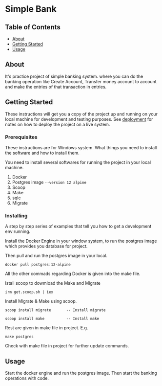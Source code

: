 # Simple Bank

## Table of Contents

- [About](#about)
- [Getting Started](#getting_started)
- [Usage](#usage)
<!-- - [Contributing](../CONTRIBUTING.md) -->


 <!-- irm get.scoop.sh | iex -- Install scoop
 scoop install migrate  -- Install migrate -->
## About <a name = "about"></a>


It's practice project of simple banking system. where you can do the banking operation like Create Account, Transfer money account to account and make the entries of that transaction in entries.

## Getting Started <a name = "getting_started"></a>

These instructions will get you a copy of the project up and running on your local machine for development and testing purposes. See [deployment](#deployment) for notes on how to deploy the project on a live system.

### Prerequisites
These instructions are for Windows system. 
What things you need to install the software and how to install them.

You need to install several softwares for running the project in your local machine.

1. Docker
2. Postgres image   ```--version 12 alpine```
3. Scoop
4. Make
5. sqlc 
6. Migrate


### Installing

A step by step series of examples that tell you how to get a development env running.

Install the Docker Engine in your window system, to run the postgres image which provides you database for project.

Then pull and run the postgres image in your local. 

```
docker pull postgres:12-alpine

```
All the other commads regarding Docker is given into the make file.

Istall scoop to dowmload the Make and Migrate

```
irm get.scoop.sh | iex

```

Install Migrate & Make using scoop.
```
scoop install migrate       -- Install migrate

scoop install make          -- Install make
```

Rest are given in make file in project.
E.g.
```
make postgres
```

Check with make file in project for further update commands.

## Usage <a name = "usage"></a>

Start the docker engine and run the postgres image. Then start the banking operations with code. 
